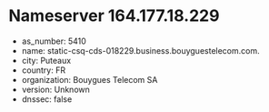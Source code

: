 # Nameserver 164.177.18.229

* as_number: 5410
* name: static-csq-cds-018229.business.bouyguestelecom.com.
* city: Puteaux
* country: FR
* organization: Bouygues Telecom SA
* version: Unknown
* dnssec: false
